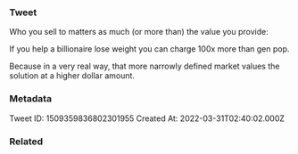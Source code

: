 ### Tweet
Who you sell to matters as much (or more than) the value you provide:

If you help a billionaire lose weight you can charge 100x more than gen pop. 

Because in a very real way, that more narrowly defined market values the solution at a higher dollar amount.

### Metadata
Tweet ID: 1509359836802301955
Created At: 2022-03-31T02:40:02.000Z

### Related

